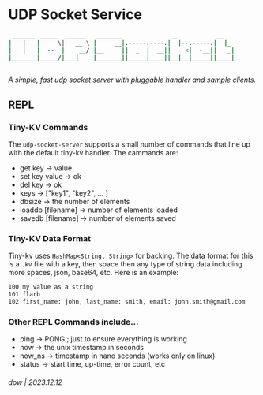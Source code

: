 # UDP Socket Service


```bash
 _______ _____  ______   _______              __           __   
|   |   |     \|   __ \ |     __|.-----.----.|  |--.-----.|  |_ 
|   |   |  --  |    __/ |__     ||  _  |  __||    <|  -__||   _|
|_______|_____/|___|    |_______||_____|____||__|__|_____||____|
                                                                                      
```

_A simple, fast udp socket server with pluggable handler and sample clients._

## REPL

### Tiny-KV Commands

The `udp-socket-server` supports a small number of commands that line up with the default tiny-kv handler.  The cammands are:

* get key -> value
* set key value -> ok
* del key -> ok
* keys -> ["key1", "key2", ... ]
* dbsize -> the number of elements
* loaddb [filename] -> number of elements loaded
* savedb [filename] -> number of elements saved

### Tiny-KV Data Format

Tiny-kv uses `HashMap<String, String>` for backing.  The data format for this is a `.kv` file with a key, then space then any type of string data including more spaces, json, base64, etc.  Here is an example:


```bash
100 my value as a string
101 flarb
102 first_name: john, last_name: smith, email: john.smith@gmail.com
```

### Other REPL Commands include...

* ping -> PONG ; just to ensure everything is working
* now -> the unix timestamp in seconds
* now_ns -> timestamp in nano seconds (works only on linux)
* status -> start time, up-time, error count, etc

###### dpw | 2023.12.12

